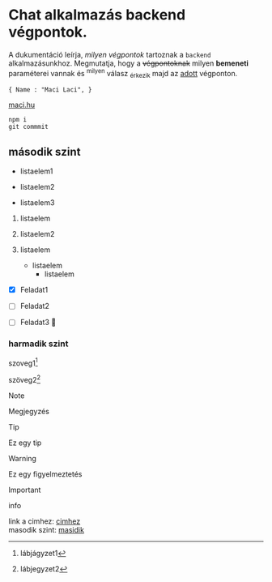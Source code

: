 # Chat alkalmazás backend végpontok.
A dukumentáció leírja, *milyen végpontok* tartoznak a `backend` alkalmazásunkhoz. Megmutatja, hogy a ~~végpontoknak~~ milyen __bemeneti__ paraméterei vannak és <sup>milyen</sup> válasz <sub>érkezik</sub> majd az <ins>adott</ins> végponton.

` {
    Name : "Maci Laci",
} `

[ maci.hu ]( http://maci.hu )

```
npm i
git commmit
```

## második szint

- listaelem1
* listaelem2
+ listaelem3

1. listaelem
2. listaelem2

1. listaelem
   - listaelem
     - listaelem

- [x] Feladat1
- [ ] Feladat2
- [ ] Feladat3 :tada:


### harmadik szint

szoveg1[^1]

szöveg2[^2]

> [!NOTE]
> Megjegyzés

>[!TIP]
> Ez egy tip

>[!WARNING]
> Ez egy figyelmeztetés

>[!IMPORTANT]
> info


link a cimhez: [cimhez](#chat-alkalmazás-backend-végpontok)<br/>
masodik szint: [masidik](#harmadik-szint)

[^1]: lábjágyzet1
[^2]: lábjegyzet2